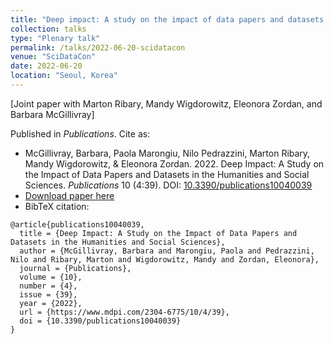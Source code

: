 ```yaml
---
title: "Deep impact: A study on the impact of data papers and datasets in the humanities and social sciences"
collection: talks
type: "Plenary talk"
permalink: /talks/2022-06-20-scidatacon
venue: "SciDataCon"
date: 2022-06-20
location: "Seoul, Korea"
---
```

[Joint paper with Marton Ribary, Mandy Wigdorowitz, Eleonora Zordan, and Barbara McGillivray]

Published in *Publications*. Cite as:

<ul class="fa-ul">
 <li><i class="fa-li fa fa-quote-left"></i> 
 McGillivray, Barbara, Paola Marongiu, Nilo Pedrazzini, Marton Ribary, Mandy Wigdorowitz, & Eleonora Zordan. 2022. Deep Impact: A Study on the Impact of Data Papers and Datasets in the Humanities and Social Sciences. <i>Publications</i> 10 (4:39). DOI: <a href="https://doi.org/10.3390/publications10040039">10.3390/publications10040039</a></li>
 <li><i class="fa-li fa fa-download"></i><a href="https://www.mdpi.com/2304-6775/10/4/39/pdf?version=1665830163">Download paper here</a></li>
 <li><i class="fa-li fa fa-quote-right"></i>BibTeX citation:</li>
</ul>

```
@article{publications10040039,
  title = {Deep Impact: A Study on the Impact of Data Papers and Datasets in the Humanities and Social Sciences},
  author = {McGillivray, Barbara and Marongiu, Paola and Pedrazzini, Nilo and Ribary, Marton and Wigdorowitz, Mandy and Zordan, Eleonora},
  journal = {Publications},
  volume = {10},
  number = {4},
  issue = {39},
  year = {2022},
  url = {https://www.mdpi.com/2304-6775/10/4/39},
  doi = {10.3390/publications10040039}
}
```
